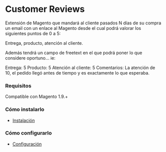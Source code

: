 # Customer Reviews

Extensión de Magento que mandará al cliente pasados N días de su compra un email con un enlace al Magento desde el cual podrá valorar los siguientes puntos de 0 a 5:

Entrega, producto, atención al cliente.
 
Además tendrá un campo de freetext en el que podrá poner lo que considere oportuno… ie:
 
Entrega: 5
Producto: 5
Atención al cliente: 5
Comentarios: La atención de 10, el pedido llegó antes de tiempo y es exactamente lo que esperaba.

### Requisitos

Compatible con Magento 1.9.+

### Cómo instalarlo

* [Instalación](https://github.com/lrivasg/Customer-Reviews/wiki/Como-instalar-el-m%C3%B3dulo)

### Cómo configurarlo

* [Configuración](https://github.com/lrivasg/Customer-Reviews/wiki/Configuraci%C3%B3n)
